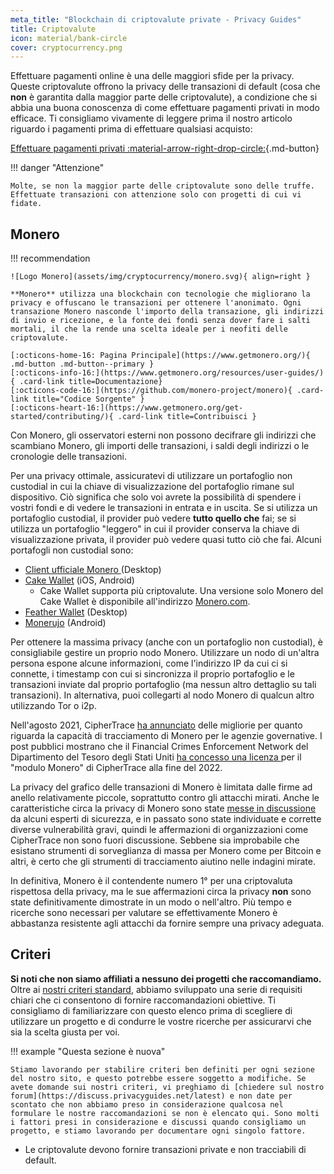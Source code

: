 ```yaml
---
meta_title: "Blockchain di criptovalute private - Privacy Guides"
title: Criptovalute
icon: material/bank-circle
cover: cryptocurrency.png
---
```


Effettuare pagamenti online è una delle maggiori sfide per la privacy. Queste criptovalute offrono la privacy delle transazioni di default (cosa che **non** è garantita dalla maggior parte delle criptovalute), a condizione che si abbia una buona conoscenza di come effettuare pagamenti privati in modo efficace. Ti consigliamo vivamente di leggere prima il nostro articolo riguardo i pagamenti prima di effettuare qualsiasi acquisto:

[Effettuare pagamenti privati :material-arrow-right-drop-circle:](advanced/payments.md ""){.md-button}

!!! danger "Attenzione"

    Molte, se non la maggior parte delle criptovalute sono delle truffe. Effettuate transazioni con attenzione solo con progetti di cui vi fidate.

## Monero

!!! recommendation

    ![Logo Monero](assets/img/cryptocurrency/monero.svg){ align=right }
    
    **Monero** utilizza una blockchain con tecnologie che migliorano la privacy e offuscano le transazioni per ottenere l'anonimato. Ogni transazione Monero nasconde l'importo della transazione, gli indirizzi di invio e ricezione, e la fonte dei fondi senza dover fare i salti mortali, il che la rende una scelta ideale per i neofiti delle criptovalute.
    
    [:octicons-home-16: Pagina Principale](https://www.getmonero.org/){ .md-button .md-button--primary }
    [:octicons-info-16:](https://www.getmonero.org/resources/user-guides/){ .card-link title=Documentazione}
    [:octicons-code-16:](https://github.com/monero-project/monero){ .card-link title="Codice Sorgente" }
    [:octicons-heart-16:](https://www.getmonero.org/get-started/contributing/){ .card-link title=Contribuisci }

Con Monero, gli osservatori esterni non possono decifrare gli indirizzi che scambiano Monero, gli importi delle transazioni, i saldi degli indirizzi o le cronologie delle transazioni.

Per una privacy ottimale, assicuratevi di utilizzare un portafoglio non custodial in cui la chiave di visualizzazione del portafoglio rimane sul dispositivo. Ciò significa che solo voi avrete la possibilità di spendere i vostri fondi e di vedere le transazioni in entrata e in uscita. Se si utilizza un portafoglio custodial, il provider può vedere **tutto quello che** fai; se si utilizza un portafoglio "leggero" in cui il provider conserva la chiave di visualizzazione privata, il provider può vedere quasi tutto ciò che fai. Alcuni portafogli non custodial sono:

- [Client ufficiale Monero ](https://getmonero.org/downloads) (Desktop)
- [Cake Wallet](https://cakewallet.com/) (iOS, Android)
    - Cake Wallet supporta più criptovalute. Una versione solo Monero del Cake Wallet è disponibile all'indirizzo [Monero.com](https://monero.com/).
- [Feather Wallet](https://featherwallet.org/) (Desktop)
- [Monerujo](https://www.monerujo.io/) (Android)

Per ottenere la massima privacy (anche con un portafoglio non custodial), è consigliabile gestire un proprio nodo Monero. Utilizzare un nodo di un'altra persona espone alcune informazioni, come l'indirizzo IP da cui ci si connette, i timestamp con cui si sincronizza il proprio portafoglio e le transazioni inviate dal proprio portafoglio (ma nessun altro dettaglio su tali transazioni). In alternativa, puoi collegarti al nodo Monero di qualcun altro utilizzando Tor o i2p.

Nell'agosto 2021, CipherTrace [ha annunciato](https://ciphertrace.com/enhanced-monero-tracing/) delle migliorie per quanto riguarda la capacità di tracciamento di Monero per le agenzie governative. I post pubblici mostrano che il Financial Crimes Enforcement Network del Dipartimento del Tesoro degli Stati Uniti [ha concesso una licenza ](https://sam.gov/opp/d12cbe9afbb94ca68006d0f006d355ac/view) per il "modulo Monero" di CipherTrace alla fine del 2022.

La privacy del grafico delle transazioni di Monero è limitata dalle firme ad anello relativamente piccole, soprattutto contro gli attacchi mirati. Anche le caratteristiche circa la privacy di Monero sono state [messe in discussione](https://web.archive.org/web/20180331203053/https://www.wired.com/story/monero-privacy/) da alcuni esperti di sicurezza, e in passato sono state individuate e corrette diverse vulnerabilità gravi, quindi le affermazioni di organizzazioni come CipherTrace non sono fuori discussione. Sebbene sia improbabile che esistano strumenti di sorveglianza di massa per Monero come per Bitcoin e altri, è certo che gli strumenti di tracciamento aiutino nelle indagini mirate.

In definitiva, Monero è il contendente numero 1° per una criptovaluta rispettosa della privacy, ma le sue affermazioni circa la privacy **non** sono state definitivamente dimostrate in un modo o nell'altro. Più tempo e ricerche sono necessari per valutare se effettivamente Monero è abbastanza resistente agli attacchi da fornire sempre una privacy adeguata.

## Criteri

**Si noti che non siamo affiliati a nessuno dei progetti che raccomandiamo.** Oltre ai [ nostri criteri standard](about/criteria.md), abbiamo sviluppato una serie di requisiti chiari che ci consentono di fornire raccomandazioni obiettive. Ti consigliamo di familiarizzare con questo elenco prima di scegliere di utilizzare un progetto e di condurre le vostre ricerche per assicurarvi che sia la scelta giusta per voi.

!!! example "Questa sezione è nuova"

    Stiamo lavorando per stabilire criteri ben definiti per ogni sezione del nostro sito, e questo potrebbe essere soggetto a modifiche. Se avete domande sui nostri criteri, vi preghiamo di [chiedere sul nostro forum](https://discuss.privacyguides.net/latest) e non date per scontato che non abbiamo preso in considerazione qualcosa nel formulare le nostre raccomandazioni se non è elencato qui. Sono molti i fattori presi in considerazione e discussi quando consigliamo un progetto, e stiamo lavorando per documentare ogni singolo fattore.

- Le criptovalute devono fornire transazioni private e non tracciabili di default.
